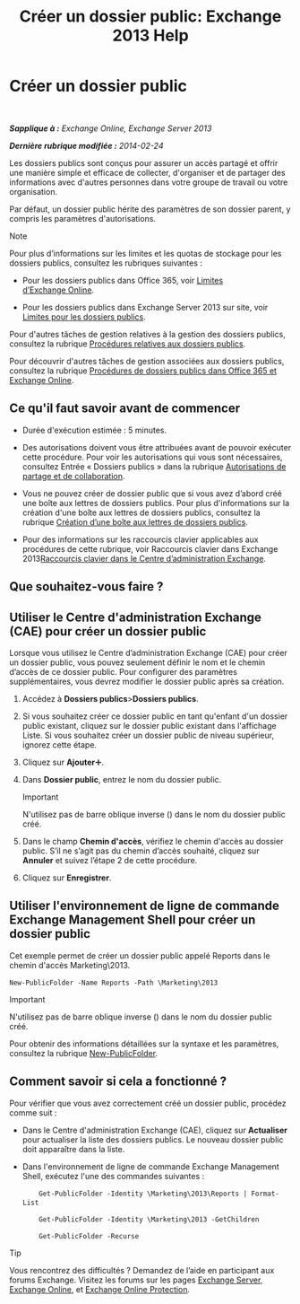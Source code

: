 ﻿---
title: 'Créer un dossier public: Exchange 2013 Help'
TOCTitle: Créer un dossier public
ms:assetid: 6d252e60-c8d0-4efd-b9d7-ba5284a6f8ab
ms:mtpsurl: https://technet.microsoft.com/fr-fr/library/Bb691104(v=EXCHG.150)
ms:contentKeyID: 50478392
ms.date: 04/24/2018
mtps_version: v=EXCHG.150
f1_keywords:
- Microsoft.Exchange.Management.PublicFolders.NewPublicFolderWizardForm.NewPublicFolderWizardPage
ms.translationtype: HT
---

# Créer un dossier public

 

_**Sapplique à :** Exchange Online, Exchange Server 2013_

_**Dernière rubrique modifiée :** 2014-02-24_

Les dossiers publics sont conçus pour assurer un accès partagé et offrir une manière simple et efficace de collecter, d'organiser et de partager des informations avec d'autres personnes dans votre groupe de travail ou votre organisation.

Par défaut, un dossier public hérite des paramètres de son dossier parent, y compris les paramètres d'autorisations.

> [!NOTE]  
> Pour plus d’informations sur les limites et les quotas de stockage pour les dossiers publics, consultez les rubriques suivantes :
> <ul>
> <li><p>Pour les dossiers publics dans Office 365, voir <a href="https://go.microsoft.com/fwlink/?linkid=391188">Limites d’Exchange Online</a>.</p></li>
> <li><p>Pour les dossiers publics dans Exchange Server 2013 sur site, voir <a href="limits-for-public-folders-exchange-2013-help.md">Limites pour les dossiers publics</a>.</p></li></ul>

Pour d'autres tâches de gestion relatives à la gestion des dossiers publics, consultez la rubrique [Procédures relatives aux dossiers publics](public-folder-procedures-exchange-2013-help.md).

Pour découvrir d'autres tâches de gestion associées aux dossiers publics, consultez la rubrique [Procédures de dossiers publics dans Office 365 et Exchange Online](https://technet.microsoft.com/fr-fr/library/jj966272\(v=exchg.150\)).

## Ce qu'il faut savoir avant de commencer

  - Durée d'exécution estimée : 5 minutes.

  - Des autorisations doivent vous être attribuées avant de pouvoir exécuter cette procédure. Pour voir les autorisations qui vous sont nécessaires, consultez Entrée « Dossiers publics » dans la rubrique [Autorisations de partage et de collaboration](sharing-and-collaboration-permissions-exchange-2013-help.md).

  - Vous ne pouvez créer de dossier public que si vous avez d’abord créé une boîte aux lettres de dossiers publics. Pour plus d'informations sur la création d'une boîte aux lettres de dossiers publics, consultez la rubrique [Création d’une boîte aux lettres de dossiers publics](https://docs.microsoft.com/fr-fr/exchange/collaboration-exo/public-folders/create-public-folder-mailbox).

  - Pour des informations sur les raccourcis clavier applicables aux procédures de cette rubrique, voir Raccourcis clavier dans Exchange 2013[Raccourcis clavier dans le Centre d’administration Exchange](keyboard-shortcuts-in-the-exchange-admin-center-exchange-online-protection-help.md).

## Que souhaitez-vous faire ?

## Utiliser le Centre d'administration Exchange (CAE) pour créer un dossier public

Lorsque vous utilisez le Centre d’administration Exchange (CAE) pour créer un dossier public, vous pouvez seulement définir le nom et le chemin d’accès de ce dossier public. Pour configurer des paramètres supplémentaires, vous devrez modifier le dossier public après sa création.

1.  Accédez à **Dossiers publics**\>**Dossiers publics**.

2.  Si vous souhaitez créer ce dossier public en tant qu'enfant d'un dossier public existant, cliquez sur le dossier public existant dans l'affichage Liste. Si vous souhaitez créer un dossier public de niveau supérieur, ignorez cette étape.

3.  Cliquez sur **Ajouter**![Icône Ajouter](images/JJ218640.c1e75329-d6d7-4073-a27d-498590bbb558(EXCHG.150).gif "Icône Ajouter").

4.  Dans **Dossier public**, entrez le nom du dossier public.
    
    > [!IMPORTANT]  
    > N'utilisez pas de barre oblique inverse (\) dans le nom du dossier public créé.


5.  Dans le champ **Chemin d'accès**, vérifiez le chemin d'accès au dossier public. S’il ne s’agit pas du chemin d’accès souhaité, cliquez sur **Annuler** et suivez l’étape 2 de cette procédure.

6.  Cliquez sur **Enregistrer**.

## Utiliser l'environnement de ligne de commande Exchange Management Shell pour créer un dossier public

Cet exemple permet de créer un dossier public appelé Reports dans le chemin d'accès Marketing\\2013.

    New-PublicFolder -Name Reports -Path \Marketing\2013

> [!IMPORTANT]  
> N'utilisez pas de barre oblique inverse (\) dans le nom du dossier public créé.


Pour obtenir des informations détaillées sur la syntaxe et les paramètres, consultez la rubrique [New-PublicFolder](https://technet.microsoft.com/fr-fr/library/aa996405\(v=exchg.150\)).

## Comment savoir si cela a fonctionné ?

Pour vérifier que vous avez correctement créé un dossier public, procédez comme suit :

  - Dans le Centre d'administration Exchange (CAE), cliquez sur **Actualiser** pour actualiser la liste des dossiers publics. Le nouveau dossier public doit apparaître dans la liste.

  - Dans l'environnement de ligne de commande Exchange Management Shell, exécutez l'une des commandes suivantes :
    ```
        Get-PublicFolder -Identity \Marketing\2013\Reports | Format-List
    ```
    ```
        Get-PublicFolder -Identity \Marketing\2013 -GetChildren
    ```
    ```
        Get-PublicFolder -Recurse
    ```

> [!TIP]  
> Vous rencontrez des difficultés ? Demandez de l’aide en participant aux forums Exchange. Visitez les forums sur les pages <a href="https://go.microsoft.com/fwlink/p/?linkid=60612">Exchange Server</a>, <a href="https://go.microsoft.com/fwlink/p/?linkid=267542">Exchange Online</a>, et <a href="https://go.microsoft.com/fwlink/p/?linkid=285351">Exchange Online Protection</a>.

